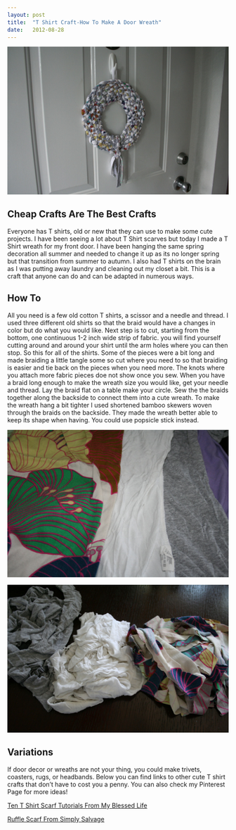 ```yaml
---
layout: post
title:  "T Shirt Craft-How To Make A Door Wreath"
date:   2012-08-28
---
```

![Door Wreath](/assets/images/IMG_8435.jpg)
## Cheap Crafts Are The Best Crafts
Everyone has T shirts, old or new that they can use to make some cute projects. I have been seeing a lot about T Shirt scarves but today I made a T Shirt wreath for my front door. I have been hanging the same spring decoration all summer and needed to change it up as its no longer spring but that transition from summer to autumn. I also had T shirts on the brain as I was putting away laundry and cleaning out my closet a bit. This is a craft that anyone can do and can be adapted in numerous ways.

## How To

All you need is a few old cotton T shirts, a scissor and a needle and thread. I used three different old shirts so that the braid would have a changes in color but do what you would like. Next step is to cut, starting from the bottom, one continuous 1-2 inch wide strip of fabric. you will find yourself cutting around and around your shirt until the arm holes where you can then stop. So this for all of the shirts. Some of the pieces were a bit long and made braiding a little tangle some so cut where you need to so that braiding is easier and tie back on the pieces when you need more. The knots where you attach more fabric pieces doe not show once you sew. When you have a braid long enough to make the wreath size you would like, get your needle and thread. Lay the braid flat on a table make your circle. Sew the the braids together along the backside to connect them into a cute wreath. To make the wreath hang a bit tighter I used shortened bamboo skewers woven through the braids on the backside. They made the wreath better able to keep its shape when having. You could use popsicle stick instead.

![T Shirt Craft](/assets/images/IMG_8427.jpg)

![T Shirt Scraps](/assets/images/IMG_8429.jpg)

## Variations

If door decor or wreaths are not your thing, you could make trivets, coasters, rugs, or headbands. Below you can find links to other cute T shirt crafts that don’t have to cost you a penny. You can also check my Pinterest Page for more ideas!

[Ten T Shirt Scarf Tutorials From My Blessed Life](http://myblessedlife.net/2011/10/t-shirt-scarf-tutorial.html)

[Ruffle Scarf From Simply Salvage](http://www.simplysalvage.com/t-shirt-ruffle-scarf-tutorial/)
